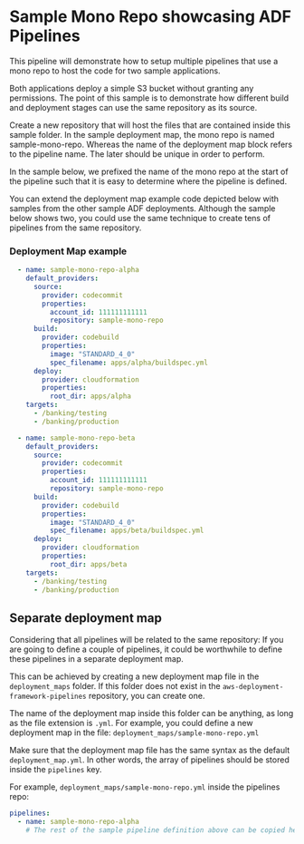 # Sample Mono Repo showcasing ADF Pipelines

This pipeline will demonstrate how to setup multiple
pipelines that use a mono repo to host the code for two sample applications.

Both applications deploy a simple S3 bucket without granting any permissions.
The point of this sample is to demonstrate how different build and deployment
stages can use the same repository as its source.

Create a new repository that will host the files that are contained inside
this sample folder. In the sample deployment map, the mono repo is named
sample-mono-repo. Whereas the name of the deployment map block refers to the
pipeline name. The later should be unique in order to perform.

In the sample below, we prefixed the name of the mono repo at the start of the
pipeline such that it is easy to determine where the pipeline is defined.

You can extend the deployment map example code depicted below with samples
from the other sample ADF deployments. Although the sample below shows two,
you could use the same technique to create tens of pipelines from the same
repository.

### Deployment Map example

```yaml
  - name: sample-mono-repo-alpha
    default_providers:
      source:
        provider: codecommit
        properties:
          account_id: 111111111111
          repository: sample-mono-repo
      build:
        provider: codebuild
        properties:
          image: "STANDARD_4_0"
          spec_filename: apps/alpha/buildspec.yml
      deploy:
        provider: cloudformation
        properties:
          root_dir: apps/alpha
    targets:
      - /banking/testing
      - /banking/production

  - name: sample-mono-repo-beta
    default_providers:
      source:
        provider: codecommit
        properties:
          account_id: 111111111111
          repository: sample-mono-repo
      build:
        provider: codebuild
        properties:
          image: "STANDARD_4_0"
          spec_filename: apps/beta/buildspec.yml
      deploy:
        provider: cloudformation
        properties:
          root_dir: apps/beta
    targets:
      - /banking/testing
      - /banking/production
```

## Separate deployment map

Considering that all pipelines will be related to the same repository:
If you are going to define a couple of pipelines, it could be
worthwhile to define these pipelines in a separate deployment map.

This can be achieved by creating a new deployment map file in the
`deployment_maps` folder. If this folder does not exist in the
`aws-deployment-framework-pipelines` repository, you can create one.

The name of the deployment map inside this folder can be anything, as long as
the file extension is `.yml`. For example, you could define a new deployment
map in the file: `deployment_maps/sample-mono-repo.yml`

Make sure that the deployment map file has the same syntax as the
default `deployment_map.yml`. In other words, the array of pipelines should
be stored inside the `pipelines` key.

For example, `deployment_maps/sample-mono-repo.yml` inside the pipelines repo:

```yaml
pipelines:
  - name: sample-mono-repo-alpha
    # The rest of the sample pipeline definition above can be copied here.
```
